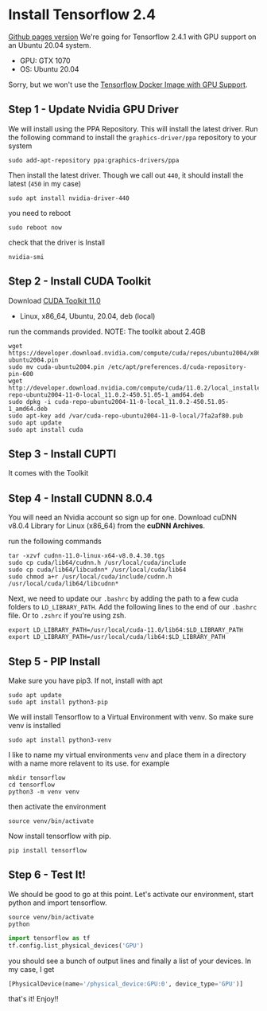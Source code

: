 # Install Tensorflow 2.4

[Github pages version](https://markjay4k.github.io/Install-Tensorflow/)
We're going for Tensorflow 2.4.1 with GPU support on an Ubuntu 20.04 system.

- GPU: GTX 1070
- OS: Ubuntu 20.04

Sorry, but we won't use the [Tensorflow Docker Image with GPU Support](https://www.tensorflow.org/install/docker).

## Step 1 - Update Nvidia GPU Driver

We will install using the PPA Repository. This will install the latest driver. Run the following command to install the `graphics-driver/ppa` repository to your system

```shell
sudo add-apt-repository ppa:graphics-drivers/ppa
```
Then install the latest driver. Though we call out ```440```, it should install the latest (```450``` in my case)

```shell
sudo apt install nvidia-driver-440
```
you need to reboot

```shell
sudo reboot now
```
check that the driver is Install
```shell
nvidia-smi
```
## Step 2 - Install CUDA Toolkit

Download [CUDA Toolkit 11.0](https://developer.nvidia.com/cuda-11.0-download-archive)
- Linux, x86_64, Ubuntu, 20.04, deb (local)

run the commands provided.
NOTE: The toolkit about 2.4GB

```shell
wget https://developer.download.nvidia.com/compute/cuda/repos/ubuntu2004/x86_64/cuda-ubuntu2004.pin
sudo mv cuda-ubuntu2004.pin /etc/apt/preferences.d/cuda-repository-pin-600
wget http://developer.download.nvidia.com/compute/cuda/11.0.2/local_installers/cuda-repo-ubuntu2004-11-0-local_11.0.2-450.51.05-1_amd64.deb
sudo dpkg -i cuda-repo-ubuntu2004-11-0-local_11.0.2-450.51.05-1_amd64.deb
sudo apt-key add /var/cuda-repo-ubuntu2004-11-0-local/7fa2af80.pub
sudo apt update
sudo apt install cuda
```

## Step 3 - Install CUPTI

It comes with the Toolkit

## Step 4 - Install CUDNN 8.0.4

You will need an Nvidia account so sign up for one. Download cuDNN v8.0.4 Library for Linux (x86_64) from the **cuDNN Archives**.

run the following commands

```shell
tar -xzvf cudnn-11.0-linux-x64-v8.0.4.30.tgs
sudo cp cuda/lib64/cudnn.h /usr/local/cuda/include
sudo cp cuda/lib64/libcudnn* /usr/local/cuda/lib64
sudo chmod a+r /usr/local/cuda/include/cudnn.h /usr/local/cuda/lib64/libcudnn*
```

Next, we need to update our ```.bashrc``` by adding the path to a few cuda folders to ```LD_LIBRARY_PATH```. Add the following lines to the end of our ```.bashrc``` file. Or to ```.zshrc``` if you're using zsh.

```shell
export LD_LIBRARY_PATH=/usr/local/cuda-11.0/lib64:$LD_LIBRARY_PATH
export LD_LIBRARY_PATH=/usr/local/cuda/lib64:$LD_LIBRARY_PATH

```

## Step 5 - PIP Install

Make sure you have pip3. If not, install with apt

```shell
sudo apt update
sudo apt install python3-pip
```

We will install Tensorflow to a Virtual Environment with venv. So make sure venv is installed

```shell
sudo apt install python3-venv
```

I like to name my virtual environments `venv` and place them in a directory with a name more relavent to its use. for example

```shell
mkdir tensorflow
cd tensorflow
python3 -m venv venv
```

then activate the environment

```shell
source venv/bin/activate
```

Now install tensorflow with pip.

```shell
pip install tensorflow
```

## Step 6 - Test It!

We should be good to go at this point. Let's activate our environment, start python and import tensorflow.

```shell
source venv/bin/activate
python
```

```python
import tensorflow as tf
tf.config.list_physical_devices('GPU')
```

you should see a bunch of output lines and finally a list of your devices. In my case, I get

```python
[PhysicalDevice(name='/physical_device:GPU:0', device_type='GPU')]
```

that's it! Enjoy!!
